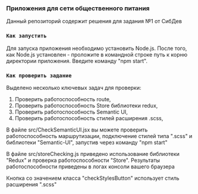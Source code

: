 ### Приложения для сети общественного питания

Данный репозиторий содержит решения для задания №1 от СибДев

### `Как запустить`

Для запуска приложения необходимо установить Node.js. После того, как Node.js установлен - проложите в командной строке путь к корню директории приложения. Введите команду "npm start".

### `Как проверить задание`

Выделено несколько ключевых задач для проверки:

1) Проверить работоспособность route,
2) Проверить работоспособность Store библиотеки redux,
3) Проверить работоспособность Semantic UI,
4) Проверить работоспособность стилей расширения .scss,

В файле src/CheckSemanticUI.jsx вы можете проверить работоспособность маршрутизации, подключение стилей типа ".scss" и библиотеки "Semantic-UI", запустив через команду "npm start"

В файле src/storeChecking.js приведено использование библиотеки "Redux" и проверка работоспособности "Store". Результаты работоспособности приведены в логах консоли вашего браузера

Кнопка со значением класса "checkStylesButton" использует стиль расширения ".scss"

